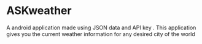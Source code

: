 # ASKweather
A android application made using JSON data and API key .
This application gives you the current weather information for any desired city of the world
